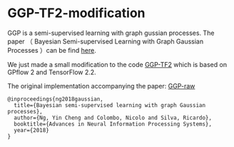 # GGP-TF2-modification

GGP is a semi-supervised learning with graph gussian processes. The paper （ Bayesian Semi-supervised Learning with Graph Gaussian Processes ）can be find [here](https://arxiv.org/abs/1809.04379).

We just made a small modification to the code [GGP-TF2](https://github.com/FelixOpolka/GGP-TF2) which is based on GPflow 2 and TensorFlow 2.2.

The original implementation accompanying the paper: [GGP-raw](https://github.com/yincheng/GGP)

```
@inproceedings{ng2018gaussian,
  title={Bayesian semi-supervised learning with graph Gaussian processes},
  author={Ng, Yin Cheng and Colombo, Nicolo and Silva, Ricardo},
  booktitle={Advances in Neural Information Processing Systems},
  year={2018}
}
```
